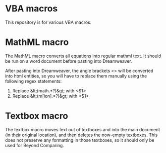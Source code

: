 # VBA macros

This repository is for various VBA macros.

# MathML macro
The MathML macro converts all equations into regular mathml text. It should be run on a word document before pasting into Dreamweaver.

After pasting into Dreamweaver, the angle brackets <> will be converted into html entities, so you will have to replace them manually using the following regex statements:
1. Replace &amp;lt;(math.&ast;?)&amp;gt; with &lt;$1&gt;
2. Replace &amp;lt;(m[ion].&ast;?)&amp;gt; with &lt;$1&gt;

# Textbox macro
The textbox macro moves text out of textboxes and into the main document (in their original location), and then deletes the now-empty textboxes. This does not preserve any formatting in those textboxes, so it should only be used for Beyond Comparing.
